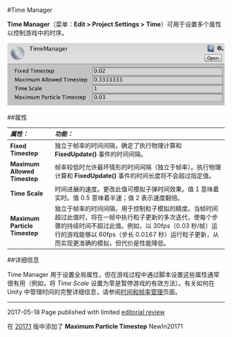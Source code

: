 #Time Manager

__Time Manager__（菜单：__Edit &gt; Project Settings &gt; Time__）可用于设置多个属性以控制游戏中的时序。

![](../uploads/Main/TimeSet.png) 


##属性

|**_属性：_** |**_功能：_** |
|:---|:---|
|__Fixed Timestep__ |独立于帧率的时间间隔，确定了执行物理计算和 __FixedUpdate()__ 事件的时间间隔。 |
|__Maximum Allowed Timestep__ |帧率较低时允许最坏情形的时间间隔（独立于帧率）。执行物理计算和 __FixedUpdate()__ 事件的时间长度将不会超过指定值。 |
|__Time Scale__ |时间进展的速度。更改此值可模拟子弹时间效果。值 1 意味着实时。值 0.5 意味着半速；值 2 表示速度翻倍。 |
|__Maximum Particle Timestep__ | 独立于帧率的时间间隔，用于控制粒子模拟的精度。当帧时间超过此值时，将在一帧中执行粒子更新的多次迭代，使每个步骤的持续时间不超过此值。例如，以 30fps（0.03 秒/帧）运行的游戏能够以 60fps（步长 0.0167 秒）运行粒子更新，从而实现更准确的模拟，但代价是性能降低。 |

##详细信息

Time Manager 用于设置全局属性，但在游戏过程中通过脚本设置这些属性通常很有用（例如，将 _Time Scale_ 设置为零是暂停游戏的有效方法）。有关如何在 Unity 中管理时间的完整详细信息，请参阅[时间和帧率管理](TimeFrameManagement.html)页面。

---

<span class="page-edit"> 2017-05-18  Page published with limited [editorial review](DocumentationEditorialReview.html)
</span>

<span class="page-history">在 [2017.1](https://docs.unity3d.com/2017.1/Documentation/Manual/30_search.html?q=newin20171) 版中添加了 __Maximum Particle Timestep__ <span class="search-words">NewIn20171</span></span>
